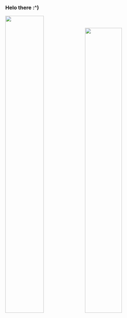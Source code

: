 ### Helo there :^)
<img src="https://github-readme-stats.vercel.app/api?username=userunp&show_icons=true&theme=github_dark&custom_title=Random%20Stuff" width="49%"></img>
<img src="https://github-readme-stats.vercel.app/api/top-langs/?username=userunp&langs_count=4&theme=github_dark&layout=compact" width="48%"></img>  
